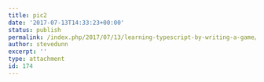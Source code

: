 ```yaml
---
title: pic2
date: '2017-07-13T14:33:23+00:00'
status: publish
permalink: /index.php/2017/07/13/learning-typescript-by-writing-a-game/pic2
author: stevedunn
excerpt: ''
type: attachment
id: 174
---
```

<!DOCTYPE html PUBLIC "-//W3C//DTD HTML 4.0 Transitional//EN" "http://www.w3.org/TR/REC-html40/loose.dtd">
<?xml encoding="UTF-8">
